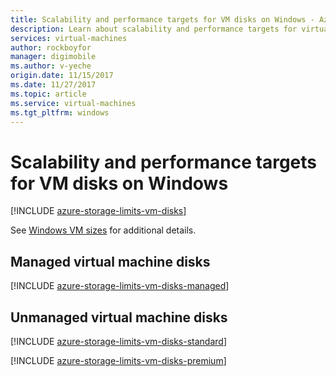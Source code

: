 ```yaml
---
title: Scalability and performance targets for VM disks on Windows - Azure | Azure 
description: Learn about scalability and performance targets for virtual machine disks attached to VMs running Windows.
services: virtual-machines 
author: rockboyfor
manager: digimobile
ms.author: v-yeche
origin.date: 11/15/2017
ms.date: 11/27/2017
ms.topic: article
ms.service: virtual-machines
ms.tgt_pltfrm: windows
---
```


# Scalability and performance targets for VM disks on Windows

[!INCLUDE [azure-storage-limits-vm-disks](../../../includes/azure-storage-limits-vm-disks.md)]

See [Windows VM sizes](../../virtual-machines/windows/sizes.md?toc=%2fvirtual-machines%2fwindows%2ftoc.json) for additional details.

## Managed virtual machine disks

[!INCLUDE [azure-storage-limits-vm-disks-managed](../../../includes/azure-storage-limits-vm-disks-managed.md)]

## Unmanaged virtual machine disks
[!INCLUDE [azure-storage-limits-vm-disks-standard](../../../includes/azure-storage-limits-vm-disks-standard.md)]

[!INCLUDE [azure-storage-limits-vm-disks-premium](../../../includes/azure-storage-limits-vm-disks-premium.md)]


